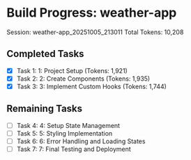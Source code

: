 # Build Progress: weather-app
Session: weather-app_20251005_213011
Total Tokens: 10,208

## Completed Tasks
- [x] Task 1: 1: Project Setup (Tokens: 1,921)
- [x] Task 2: 2: Create Components (Tokens: 1,935)
- [x] Task 3: 3: Implement Custom Hooks (Tokens: 1,744)

## Remaining Tasks
- [ ] Task 4: 4: Setup State Management
- [ ] Task 5: 5: Styling Implementation
- [ ] Task 6: 6: Error Handling and Loading States
- [ ] Task 7: 7: Final Testing and Deployment
